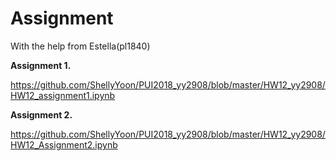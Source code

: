 

# Assignment

With the help from Estella(pl1840)

**Assignment 1.** 

https://github.com/ShellyYoon/PUI2018_yy2908/blob/master/HW12_yy2908/HW12_assignment1.ipynb

**Assignment 2.**

https://github.com/ShellyYoon/PUI2018_yy2908/blob/master/HW12_yy2908/HW12_Assignment2.ipynb

